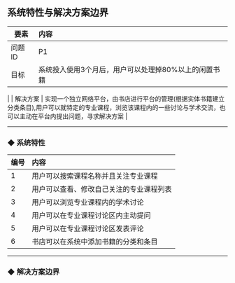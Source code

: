 ## 系统特性与解决方案边界



| 要素 | 内容 |
| --- | :--- |
| 问题ID | P1 |
| 目标 | 系统投入使用3个月后，用户可以处理掉80%以上的闲置书籍 |
| 解决方案 | 实现一个独立网络平台，由书店进行平台的管理\(根据实体书籍建立分类条目\),用户可以就特定的专业课程，浏览该课程内的一些讨论与学术交流，也可以主动在平台内提出问题，寻求解决方案 |



---



### ◆ 系统特性



| 编号 | 内容 |
| --- | :--- |
| 1 | 用户可以搜索课程名称并且关注专业课程 |
| 2 | 用户可以查看、修改自己关注的专业课程列表 |
| 3 | 用户可以浏览专业课程内的学术讨论 |
| 4 | 用户可以在专业课程讨论区内主动提问 |
| 5 | 用户可以在专业课程讨论区发表评论 |
| 6 | 书店可以在系统中添加书籍的分类和条目 |



---



### ◆ 解决方案边界
